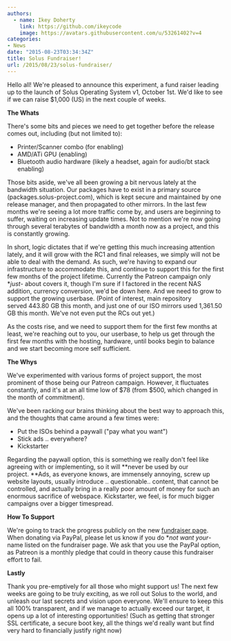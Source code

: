 ```yaml
---
authors:
  - name: Ikey Doherty
    link: https://github.com/ikeycode
    image: https://avatars.githubusercontent.com/u/53261402?v=4
categories:
- News
date: "2015-08-23T03:34:34Z"
title: Solus Fundraiser!
url: /2015/08/23/solus-fundraiser/
---
```


Hello all! We're pleased to announce this experiment, a fund raiser leading up to the launch of Solus Operating System v1, October 1st. We'd like to see if we can raise $1,000 (US) in the next couple of weeks.

**The Whats**

There's some bits and pieces we need to get together before the release comes out, including (but not limited to):

- Printer/Scanner combo (for enabling)
- AMD/ATi GPU (enabling)
- Bluetooth audio hardware (likely a headset, again for audio/bt stack enabling)

Those bits aside, we've all been growing a bit nervous lately at the bandwidth situation. Our packages have to exist in a primary source (packages.solus-project.com), which is kept secure and maintained by one release manager, and then propagated 
to other mirrors. In the last few months we're seeing a lot more traffic come by, and users are beginning to suffer, waiting on increasing update times. Not to mention we're now going through several terabytes of bandwidth a month now as a project, 
and this is constantly growing.

In short, logic dictates that if we're getting this much increasing attention lately, and it will grow with the RC1 and final releases, we simply will not be able to deal with the demand. As such, we're having to expand our infrastructure to accommodate this, 
and continue to support this for the first few months of the project lifetime. Currently the Patreon campaign only **just*- about covers it, though I'm sure if I factored in the recent NAS addition, currency conversion, we'd be down here. And we need to 
grow to support the growing userbase. (Point of interest, main repository served 443.80 GB this month, and just one of our ISO mirrors used 1,361.50 GB this month. We've not even put the RCs out yet.)

As the costs rise, and we need to support them for the first few months at least, we're reaching out to you, our userbase, to help us get through the first few months with the hosting, hardware, until books begin to balance and we start becoming more self 
sufficient.

**The Whys**

We've experimented with various forms of project support, the most prominent of those being our Patreon campaign. However, it fluctuates constantly, and it's at an all time low of $78 (from $500, which changed in the month of commitment).

We've been racking our brains thinking about the best way to approach this, and the thoughts that came around a few times were:

- Put the ISOs behind a paywall ("pay what you want")
- Stick ads .. everywhere?
- Kickstarter

Regarding the paywall option, this is something we really don't feel like agreeing with or implementing, so it will **never be used by our project. **Ads, as everyone knows, are immensely annoying, screw up website layouts, usually introduce .. 
questionable.. content, that cannot be controlled, and actually bring in a really poor amount of money for such an enormous sacrifice of webspace. Kickstarter, we feel, is for much bigger campaigns over a bigger timespread.

**How To Support**

We're going to track the progress publicly on the new [fundraiser page](https://solus-project.com/fundraiser-august-2015/). When donating via PayPal, please let us know if you do **not want your*- name listed on the fundraiser page. We ask that you 
use the PayPal option, as Patreon is a monthly pledge that could in theory cause this fundraiser effort to fail.

**Lastly**

Thank you pre-emptively for all those who might support us! The next few weeks are going to be truly exciting, as we roll out Solus to the world, and unleash our last secrets and vision upon everyone. We'll ensure to keep this all 100% transparent, and if we 
manage to actually exceed our target, it opens up a lot of interesting opportunities! (Such as getting that stronger SSL certificate, a secure boot key, all the things we'd really want but find very hard to financially justify right now)